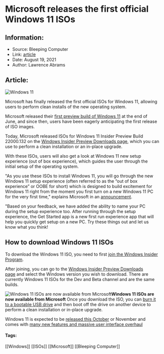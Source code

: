 # Microsoft releases the first official Windows 11 ISOs
### 

## Information:
+ Source: Bleeping Computer
+ Link: [article](https://www.bleepingcomputer.com/news/microsoft/microsoft-releases-the-first-official-windows-11-isos/)
+ Date: August 19, 2021
+ Author: Lawrence Abrams


## Article:
![Windows 11](https://www.bleepstatic.com/content/hl-images/2021/06/15/Win--11-flare.jpg)


Microsoft has finally released the first official ISOs for Windows 11, allowing users to perform clean installs of the new operating system.


Microsoft released their [first preview build of Windows 11](https://www.bleepingcomputer.com/news/microsoft/windows-11-preview-build-2200051-released-heres-how-to-download/) at the end of June, and since then, users have been eagerly anticipating the first release of ISO images.


Today, Microsoft released ISOs for Windows 11 Insider Preview Build 22000.132 on the [Windows Insider Preview Downloads page](https://www.microsoft.com/software-download/windowsinsiderpreviewiso), which you can use to perform a clean installation or an in-place upgrade.


With these ISOs, users will also get a look at Windows 11 new setup experience (out of box experience), which guides the user through the initial setup of the operating system.


"As you use these ISOs to install Windows 11, you will go through the new Windows 11 setup experience (often referred to as the “out of box experience” or OOBE for short) which is designed to build excitement for Windows 11 right from the moment you first turn on a new Windows 11 PC for the very first time," explains Microsoft in an [announcement](https://blogs.windows.com/windows-insider/2021/08/19/announcing-windows-11-insider-preview-build-22000-160/).


"Based on your feedback, we have added the ability to name your PC during the setup experience too. After running through the setup experience, the Get Started app is a new first run experience app that will help you quickly get setup on a new PC. Try these things out and let us know what you think!


How to download Windows 11 ISOs
-------------------------------


To download the Windows 11 ISO, you need to first [join the Windows Insider Program](https://www.bleepingcomputer.com/news/microsoft/windows-10-insider-program-what-you-need-to-get-started/).


After joining, you can go to the [Windows Insider Preview Downloads page](https://www.microsoft.com/software-download/windowsinsiderpreviewiso) and select the Windows version you wish to download. There are currently Windows 11 ISOs for the Dev and Beta channel and are the same builds.



![Windows 11 ISOs are now available from Microsoft](https://www.bleepstatic.com/images/news/Microsoft/windows-11/i/iso/windows-11-iso.png)**Windows 11 ISOs are now available from Microsoft**
Once you download the ISO, you can [burn it to a bootable USB drive](https://answers.microsoft.com/en-us/insider/forum/insider_wintp-insider_install-insiderplat_pc/creating-a-bootable-usb-for-windows-insider-isos/9ebe3cbc-3c8b-4052-9484-0b7cc9b63bec?tm=1519414191218) and then boot off the drive on another device to perform a clean installation or in-place upgrade.


Windows 11 is expected to be [released this October](https://www.bleepingcomputer.com/news/microsoft/windows-11s-october-2021-release-date-hinted-in-support-docs/) or November and comes with [many new features and massive user interface overhaul](https://www.bleepingcomputer.com/news/microsoft/windows-11-features-expected-release-date-and-latest-news/)




#### Tags:
[[Windows]] [[ISOs]] [[Microsoft]] [[Bleeping Computer]]
